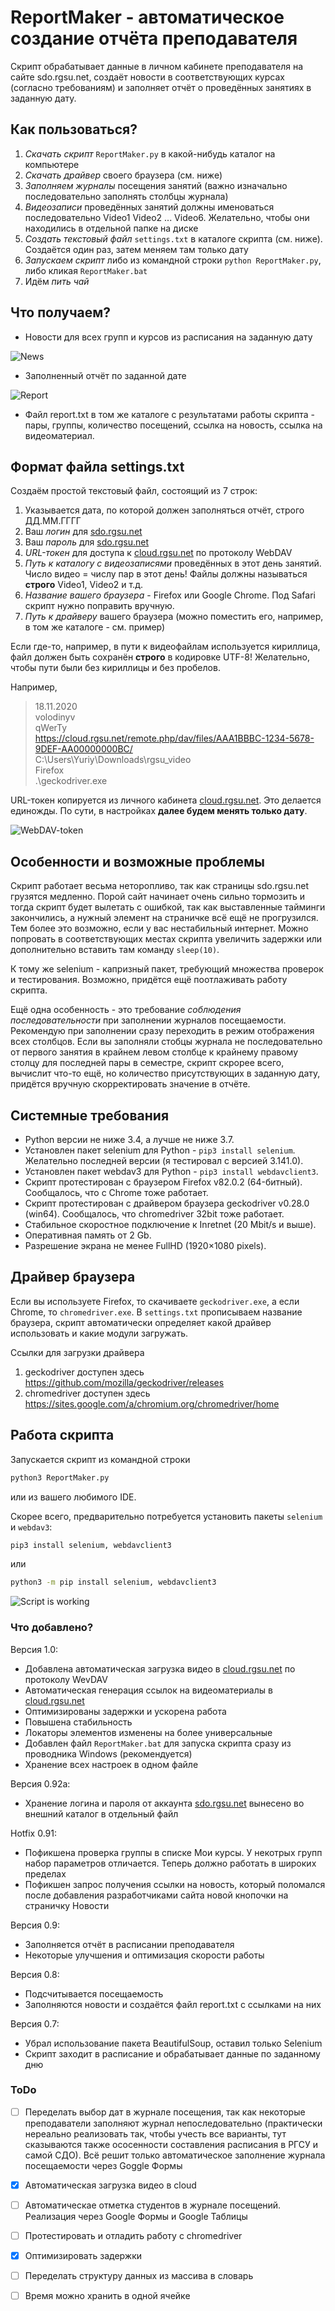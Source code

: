 # ReportMaker - автоматическое создание отчёта преподавателя
Скрипт обрабатывает данные в личном кабинете преподавателя на сайте sdo.rgsu.net, создаёт новости в соответствующих курсах (согласно требованиям) и заполняет отчёт о проведённых занятиях в заданную дату.

## Как пользоваться?
1. *Скачать скрипт* `ReportMaker.py` в какой-нибудь каталог на компьютере
2. *Скачать драйвер* своего браузера (см. ниже)
3. *Заполняем журналы* посещения занятий (важно изначально последовательно заполнять столбцы журнала)
4. *Видеозаписи* проведённых занятий должны именоваться последовательно Video1 Video2 ... Video6. Желательно, чтобы они находились в отдельной папке на диске
5. *Cоздать текстовый файл* `settings.txt` в каталоге скрипта (см. ниже). Создаётся один раз, затем меняем там только дату
6. *Запускаем скрипт* либо из командной строки `python ReportMaker.py`, либо кликая `ReportMaker.bat`
7. Идём *пить чай*

## Что получаем?
* Новости для всех групп и курсов из расписания на заданную дату

![News](/pics/screenshot1.png)

* Заполненный отчёт по заданной дате

![Report](/pics/screenshot3.png)

* Файл report.txt в том же каталоге c результатами работы скрипта - пары, группы, количество посещений, ссылка на новость, ссылка на видеоматериал.

## Формат файла settings.txt
Создаём простой текстовый файл, состоящий из 7 строк: 
1. Указывается дата, по которой должен заполняться отчёт, строго ДД.ММ.ГГГГ
2. Ваш *логин* для [sdo.rgsu.net](sdo.rgsu.net)
3. Ваш *пароль* для [sdo.rgsu.net](sdo.rgsu.net)
4. *URL-токен* для доступа к [cloud.rgsu.net](https://cloud.rgsu.net) по протоколу WebDAV
5. *Путь к каталогу с видеозаписями* проведённых в этот день занятий. Число видео = числу пар в этот день! Файлы должны называться **строго** Video1, Video2 и т.д.
6. *Название вашего браузера* - Firefox или Google Chrome. Под Safari скрипт нужно поправить вручную.
7. *Путь к драйверу* вашего браузера (можно поместить его, например, в том же каталоге - см. пример)

Если где-то, например, в пути к видеофайлам используется кириллица, файл должен быть сохранён **строго** в кодировке UTF-8! Желательно, чтобы пути были без кириллицы и без пробелов.

Например,
> 18.11.2020<br />
> volodinyv<br />
> qWerTy<br />
> https://cloud.rgsu.net/remote.php/dav/files/AAA1BBBC-1234-5678-9DEF-AA00000000BC/<br />
> C:\\Users\\Yuriy\\Downloads\\rgsu_video<br />
> Firefox<br />
> .\\geckodriver.exe

URL-токен копируется из личного кабинета [cloud.rgsu.net](https://cloud.rgsu.net). Это делается единожды. По сути, в настройках **далее будем менять только дату**.

![WebDAV-token](/pics/screenshot4.png)

## Особенности и возможные проблемы
Скрипт работает весьма неторопливо, так как страницы sdo.rgsu.net грузятся медленно. 
Порой сайт начинает очень сильно тормозить и тогда скрипт будет вылетать с ошибкой, так как выставленные тайминги закончились, а нужный элемент на страничке всё ещё не прогрузился. 
Тем более это возможно, если у вас нестабильный интернет. 
Можно попровать в соответствующих местах скрипта увеличить задержки или дополнительно вставить там команду `sleep(10)`.

К тому же selenium - капризный пакет, требующий множества проверок и тестирования. Возможно, придётся ещё поотлаживать работу скрипта.

Ещё одна особенность - это требование *соблюдения последовательности* при заполнении журналов посещаемости. Рекомендую при заполнении сразу переходить в режим отображения всех столбцов. Если вы заполняли стобцы журнала не последовательно от первого занятия в крайнем левом столбце к крайнему правому столцу для последней пары в семестре, скрипт скрорее всего, вычислит что-то ещё, но количество присутствующих в заданную дату, придётся вручную скорректировать значение в отчёте.

## Системные требования
* Python версии не ниже 3.4, а лучше не ниже 3.7.
* Установлен пакет selenium для Python - `pip3 install selenium`. Желательно последней версии (я тестировал с версией 3.141.0).
* Установлен пакет webdav3 для Python - `pip3 install webdavclient3`.
* Скрипт протестирован с браузером Firefox v82.0.2 (64-битный). Сообщалось, что с Chrome тоже работает.
* Скрипт протестирован с драйвером браузера geckodriver v0.28.0 (win64). Сообщалось, что chromedriver 32bit тоже работает.
* Стабильное скоростное подключение к Inretnet (20 Mbit/s и выше).
* Оперативная память от 2 Gb.
* Разрешение экрана не менее FullHD (1920×1080 pixels).

## Драйвер браузера
Если вы используете Firefox, то скачиваете `geckodriver.exe`, а если Chrome, то `chromedriver.exe`. В `settings.txt` прописываем название браузера, скрипт автоматически определяет какой драйвер использовать и какие модули загружать.
 
Ссылки для загрузки драйвера
1. geckodriver доступен здесь https://github.com/mozilla/geckodriver/releases
2. chromedriver доступен здесь https://sites.google.com/a/chromium.org/chromedriver/home

## Работа скрипта
Запускается скрипт из командной строки 
```bash
python3 ReportMaker.py
```
или из вашего любимого IDE. 

Скорее всего, предварительно потребуется установить пакеты `selenium` и `webdav3`:
```bash
pip3 install selenium, webdavclient3
```
или 
```bash
python3 -m pip install selenium, webdavclient3
```

![Script is working](/pics/screenshot2.png)

### Что добавлено?

Версия 1.0:
* Добавлена автоматическая загрузка видео в [cloud.rgsu.net](https://cloud.rgsu.net) по протоколу WevDAV
* Автоматическая генерация ссылок на видеоматериалы в [cloud.rgsu.net](https://cloud.rgsu.net)
* Оптимизированы задержки и ускорена работа
* Повышена стабильность
* Локаторы элементов изменены на более универсальные
* Добавлен файл `ReportMaker.bat` для запуска скрипта сразу из проводника Windows (рекомендуется)
* Хранение всех настроек в одном файле

Версия 0.92a:
* Хранение логина и пароля от аккаунта [sdo.rgsu.net](sdo.rgsu.net) вынесено во внешний каталог в отдельный файл

Hotfix 0.91:
* Пофикшена проверка группы в списке Мои курсы. У некотрых групп набор параметров отличается. Теперь должно работать в широких пределах
* Пофикшен запрос получения ссылки на новость, который поломался после добавления разработчиками сайта новой кнопочки на страничку Новости

Версия 0.9:
* Заполняется отчёт в расписании преподавателя
* Некоторые улучшения и оптимизация скорости работы

Версия 0.8:
* Подсчитывается посещаемость
* Заполняются новости и создаётся файл report.txt с ссылками на них

Версия 0.7:
* Убрал использование пакета BeautifulSoup, оставил только Selenium
* Скрипт заходит в расписание и обрабатывает данные по заданному дню 

### ToDo
- [ ] Переделать выбор дат в журнале посещения, так как некоторые преподаватели заполняют журнал непоследовательно 
(практически нереально реализовать так, чтобы учесть все варианты, тут сказываются также ососенности составления расписания в РГСУ и самой СДО). 
Всё решит только автоматическое заполнение журнала посещаемости через Goggle Формы
- [x] Автоматическая загрузка видео в cloud
- [ ] Автоматическае отметка студентов в журнале посещений. Реализация через Google Формы и Google Таблицы
- [ ] Протестировать и отладить работу с chromedriver
- [x] Оптимизировать задержки
- [ ] Переделать структуру данных из массива в словарь
- [ ] Время можно хранить в одной ячейке
 